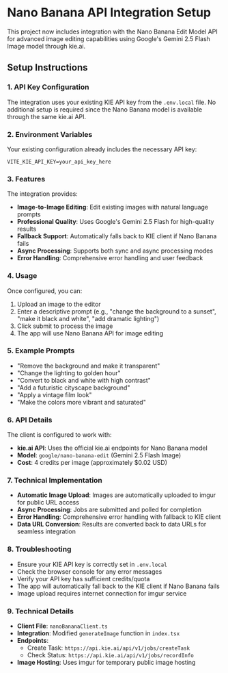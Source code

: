 # Nano Banana API Integration Setup

This project now includes integration with the Nano Banana Edit Model API for advanced image editing capabilities using Google's Gemini 2.5 Flash Image model through kie.ai.

## Setup Instructions

### 1. API Key Configuration

The integration uses your existing KIE API key from the `.env.local` file. No additional setup is required since the Nano Banana model is available through the same kie.ai API.

### 2. Environment Variables

Your existing configuration already includes the necessary API key:

```
VITE_KIE_API_KEY=your_api_key_here
```

### 3. Features

The integration provides:

- **Image-to-Image Editing**: Edit existing images with natural language prompts
- **Professional Quality**: Uses Google's Gemini 2.5 Flash for high-quality results
- **Fallback Support**: Automatically falls back to KIE client if Nano Banana fails
- **Async Processing**: Supports both sync and async processing modes
- **Error Handling**: Comprehensive error handling and user feedback

### 4. Usage

Once configured, you can:

1. Upload an image to the editor
2. Enter a descriptive prompt (e.g., "change the background to a sunset", "make it black and white", "add dramatic lighting")
3. Click submit to process the image
4. The app will use Nano Banana API for image editing

### 5. Example Prompts

- "Remove the background and make it transparent"
- "Change the lighting to golden hour"
- "Convert to black and white with high contrast"
- "Add a futuristic cityscape background"
- "Apply a vintage film look"
- "Make the colors more vibrant and saturated"

### 6. API Details

The client is configured to work with:
- **kie.ai API**: Uses the official kie.ai endpoints for Nano Banana model
- **Model**: `google/nano-banana-edit` (Gemini 2.5 Flash Image)
- **Cost**: 4 credits per image (approximately $0.02 USD)

### 7. Technical Implementation

- **Automatic Image Upload**: Images are automatically uploaded to imgur for public URL access
- **Async Processing**: Jobs are submitted and polled for completion
- **Error Handling**: Comprehensive error handling with fallback to KIE client
- **Data URL Conversion**: Results are converted back to data URLs for seamless integration

### 8. Troubleshooting

- Ensure your KIE API key is correctly set in `.env.local`
- Check the browser console for any error messages
- Verify your API key has sufficient credits/quota
- The app will automatically fall back to the KIE client if Nano Banana fails
- Image upload requires internet connection for imgur service

### 9. Technical Details

- **Client File**: `nanoBananaClient.ts`
- **Integration**: Modified `generateImage` function in `index.tsx`
- **Endpoints**: 
  - Create Task: `https://api.kie.ai/api/v1/jobs/createTask`
  - Check Status: `https://api.kie.ai/api/v1/jobs/recordInfo`
- **Image Hosting**: Uses imgur for temporary public image hosting

